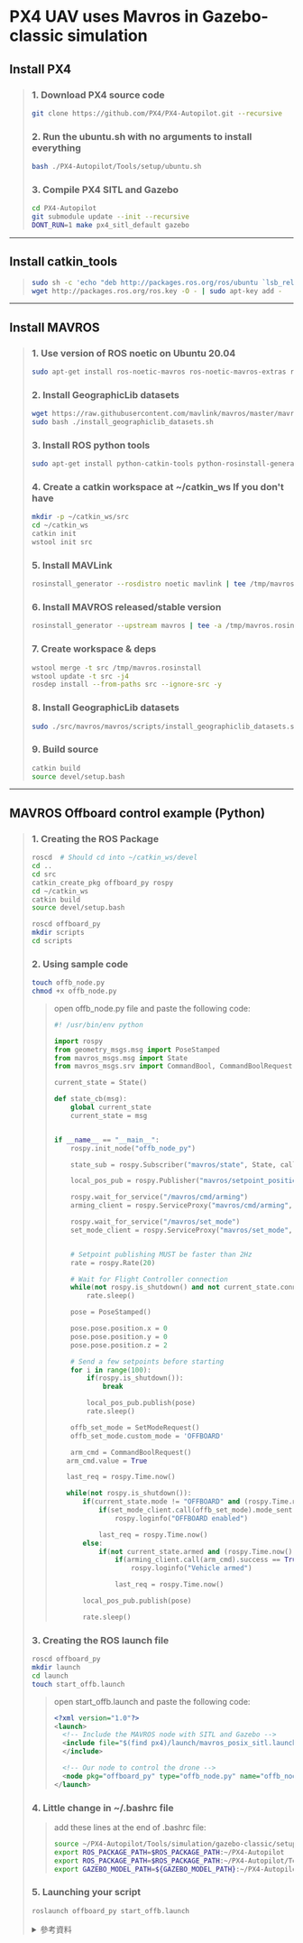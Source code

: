# PX4 UAV uses Mavros in Gazebo-classic simulation

## Install PX4
> ### 1. Download PX4 source code
> ```bash
> git clone https://github.com/PX4/PX4-Autopilot.git --recursive
> ```
>
> ### 2. Run the ubuntu.sh with no arguments to install everything
> ```bash
> bash ./PX4-Autopilot/Tools/setup/ubuntu.sh
> ```
>
> ### 3. Compile PX4 SITL and Gazebo
> ```bash
> cd PX4-Autopilot
> git submodule update --init --recursive
> DONT_RUN=1 make px4_sitl_default gazebo
> ```
---
## Install catkin_tools
> ```bash
> sudo sh -c 'echo "deb http://packages.ros.org/ros/ubuntu `lsb_release -sc` main" > /etc/apt/sources.list.d/ros-latest.list'
> wget http://packages.ros.org/ros.key -O - | sudo apt-key add -
> ```
---
## Install MAVROS
> ### 1. Use version of ROS noetic on Ubuntu 20.04
> ```bash
> sudo apt-get install ros-noetic-mavros ros-noetic-mavros-extras ros-noetic-mavros-msgs
> ```
>
> ### 2. Install GeographicLib datasets
> ```bash
> wget https://raw.githubusercontent.com/mavlink/mavros/master/mavros/scripts/install_geographiclib_datasets.sh
> sudo bash ./install_geographiclib_datasets.sh
> ```
>
> ### 3. Install ROS python tools
> ```bash
> sudo apt-get install python-catkin-tools python-rosinstall-generator -y
> ```
>
> ### 4. Create a catkin workspace at ~/catkin_ws If you don't have
> ```bash
> mkdir -p ~/catkin_ws/src
> cd ~/catkin_ws
> catkin init
> wstool init src
> ```
>
> ### 5. Install MAVLink
> ```bash
> rosinstall_generator --rosdistro noetic mavlink | tee /tmp/mavros.rosinstall
> ```
>
> ### 6. Install MAVROS released/stable version
> ```bash
> rosinstall_generator --upstream mavros | tee -a /tmp/mavros.rosinstall
> ```
>
> ### 7. Create workspace & deps
> ```bash
> wstool merge -t src /tmp/mavros.rosinstall
> wstool update -t src -j4
> rosdep install --from-paths src --ignore-src -y
> ```
>
> ### 8. Install GeographicLib datasets
> ```bash
> sudo ./src/mavros/mavros/scripts/install_geographiclib_datasets.sh
> ```
>
> ### 9. Build source
> ```bash
> catkin build
> source devel/setup.bash
> ```
---
## MAVROS Offboard control example (Python)
> ### 1. Creating the ROS Package
> ```bash
> roscd  # Should cd into ~/catkin_ws/devel
> cd ..
> cd src
> catkin_create_pkg offboard_py rospy
> cd ~/catkin_ws
> catkin build
> source devel/setup.bash
>
> roscd offboard_py
> mkdir scripts
> cd scripts
> ```
>
> ### 2. Using sample code
> ```bash
> touch offb_node.py
> chmod +x offb_node.py
> ```
>> open offb_node.py file and paste the following code:
>> ```python
>> #! /usr/bin/env python
>>
>> import rospy
>> from geometry_msgs.msg import PoseStamped
>> from mavros_msgs.msg import State
>> from mavros_msgs.srv import CommandBool, CommandBoolRequest, SetMode, SetModeRequest
>>
>> current_state = State()
>>
>> def state_cb(msg):
>>     global current_state
>>     current_state = msg
>>
>>
>> if __name__ == "__main__":
>>     rospy.init_node("offb_node_py")
>>
>>     state_sub = rospy.Subscriber("mavros/state", State, callback = state_cb)
>>
>>     local_pos_pub = rospy.Publisher("mavros/setpoint_position/local", PoseStamped, queue_size=10)
>>
>>     rospy.wait_for_service("/mavros/cmd/arming")
>>     arming_client = rospy.ServiceProxy("mavros/cmd/arming", CommandBool)
>>
>>     rospy.wait_for_service("/mavros/set_mode")
>>     set_mode_client = rospy.ServiceProxy("mavros/set_mode", SetMode)
>>
>>
>>     # Setpoint publishing MUST be faster than 2Hz
>>     rate = rospy.Rate(20)
>>
>>     # Wait for Flight Controller connection
>>     while(not rospy.is_shutdown() and not current_state.connected):
>>         rate.sleep()
>>
>>     pose = PoseStamped()
>>
>>     pose.pose.position.x = 0
>>     pose.pose.position.y = 0
>>     pose.pose.position.z = 2
>>
>>     # Send a few setpoints before starting
>>     for i in range(100):
>>         if(rospy.is_shutdown()):
>>             break
>>
>>         local_pos_pub.publish(pose)
>>         rate.sleep()
>>
>>     offb_set_mode = SetModeRequest()
>>     offb_set_mode.custom_mode = 'OFFBOARD'
>>
>>     arm_cmd = CommandBoolRequest()
>>    arm_cmd.value = True
>>
>>    last_req = rospy.Time.now()
>>
>>    while(not rospy.is_shutdown()):
>>        if(current_state.mode != "OFFBOARD" and (rospy.Time.now() - last_req) > rospy.Duration(5.0)):
>>            if(set_mode_client.call(offb_set_mode).mode_sent == True):
>>                rospy.loginfo("OFFBOARD enabled")
>>
>>            last_req = rospy.Time.now()
>>        else:
>>            if(not current_state.armed and (rospy.Time.now() - last_req) > rospy.Duration(5.0)):
>>                if(arming_client.call(arm_cmd).success == True):
>>                    rospy.loginfo("Vehicle armed")
>>
>>                last_req = rospy.Time.now()
>>
>>        local_pos_pub.publish(pose)
>>
>>        rate.sleep()
>> ```
>
> ### 3. Creating the ROS launch file
> ```bash
> roscd offboard_py
> mkdir launch
> cd launch
> touch start_offb.launch
> ```
>> open start_offb.launch and paste the following code:
>> ```XML
>> <?xml version="1.0"?>
>> <launch>
>> 	 <!-- Include the MAVROS node with SITL and Gazebo -->
>>	 <include file="$(find px4)/launch/mavros_posix_sitl.launch">
>>	 </include>
>>
>>	 <!-- Our node to control the drone -->
>>	 <node pkg="offboard_py" type="offb_node.py" name="offb_node_py" required="true" output="screen" />
>> </launch>
>>```
>>
>
> ### 4. Little change in ~/.bashrc file
>> add these lines at the end of .bashrc file:
>>
>> ```bash
>> source ~/PX4-Autopilot/Tools/simulation/gazebo-classic/setup_gazebo.bash ~/PX4-Autopilot ~/PX4-Autopilot/build/px4_sitl_default
>> export ROS_PACKAGE_PATH=$ROS_PACKAGE_PATH:~/PX4-Autopilot
>> export ROS_PACKAGE_PATH=$ROS_PACKAGE_PATH:~/PX4-Autopilot/Tools/simulation/gazebo-classic/sitl_gazebo-classic
>> export GAZEBO_MODEL_PATH=${GAZEBO_MODEL_PATH}:~/PX4-Autopilot/Tools/simulation/gazebo-classic/sitl_gazebo-classic/models
>> ```
>
> ### 5. Launching your script
> ```bash
> roslaunch offboard_py start_offb.launch
> ```
>
> <details>
>  <summary>參考資料</summary>
>    1. <a href="https://docs.px4.io/main/en/dev_setup/dev_env_linux_ubuntu.html">Ubuntu Development Environment</a><br>
>    2. <a href="https://docs.px4.io/main/en/ros/mavros_installation.html#ros-noetic-(ubuntu-22.04)">ROS (1) with MAVROS Installation Guide</a><br>
>    3. <a href="https://catkin-tools.readthedocs.io/en/latest/installing.html">Installing catkin_tools</a><br>
>    4. <a href="https://docs.px4.io/main/en/ros/mavros_offboard_python.html">MAVROS Offboard control example (Python)</a><br>
>    5. <a href="https://github.com/PX4/PX4-Autopilot/issues/14762">ERROR: cannot launch node of type [px4/px4]</a><br>
>    5. <a href="https://discuss.px4.io/t/unable-to-run-mavros-and-px4-with-rlexception-error/32925">Unable to run MAVROS and PX4 with RLException error</a><br>
> </details>
